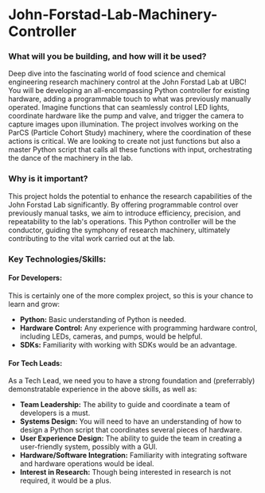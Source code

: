 # John-Forstad-Lab-Machinery-Controller

### What will you be building, and how will it be used?

Deep dive into the fascinating world of food science and chemical engineering research machinery control at the John Forstad Lab at UBC! You will be developing an all-encompassing Python controller for existing hardware, adding a programmable touch to what was previously manually operated. Imagine functions that can seamlessly control LED lights, coordinate hardware like the pump and valve, and trigger the camera to capture images upon illumination. The project involves working on the ParCS (Particle Cohort Study) machinery, where the coordination of these actions is critical. We are looking to create not just functions but also a master Python script that calls all these functions with input, orchestrating the dance of the machinery in the lab.

### Why is it important?
This project holds the potential to enhance the research capabilities of the John Forstad Lab significantly. By offering programmable control over previously manual tasks, we aim to introduce efficiency, precision, and repeatability to the lab's operations. This Python controller will be the conductor, guiding the symphony of research machinery, ultimately contributing to the vital work carried out at the lab.

### Key Technologies/Skills:

#### For Developers:

This is certainly one of the more complex project, so this is your chance to learn and grow:

- **Python:** Basic understanding of Python is needed.
- **Hardware Control:** Any experience with programming hardware control, including LEDs, cameras, and pumps, would be helpful.
- **SDKs:** Familiarity with working with SDKs would be an advantage.

#### For Tech Leads:

As a Tech Lead, we need you to have a strong foundation and (preferrably) demonstratable experience in the above skills, as well as:

- **Team Leadership:** The ability to guide and coordinate a team of developers is a must.
- **Systems Design:** You will need to have an understanding of how to design a Python script that coordinates several pieces of hardware.
- **User Experience Design:** The ability to guide the team in creating a user-friendly system, possibly with a GUI.
- **Hardware/Software Integration:** Familiarity with integrating software and hardware operations would be ideal.
- **Interest in Research:** Though being interested in research is not required, it would be a plus.

